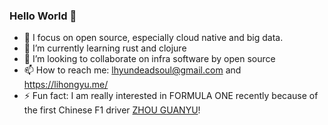 ### Hello World 👋

<!--
**lhyundeadsoul/lhyundeadsoul** is a ✨ _special_ ✨ repository because its `README.md` (this file) appears on your GitHub profile.

Here are some ideas to get you started:
-->

- 🔭 I focus on open source, especially cloud native and big data.
- 🌱 I’m currently learning rust and clojure
- 👯 I’m looking to collaborate on infra software by open source
- 📫 How to reach me: lhyundeadsoul@gmail.com and https://lihongyu.me/
- ⚡ Fun fact: I am really interested in FORMULA ONE recently because of the first Chinese F1 driver [ZHOU GUANYU](https://twitter.com/ZhouGuanyu24)!

